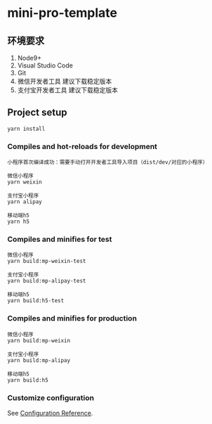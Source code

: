 # mini-pro-template

## 环境要求
1. Node9+
2. Visual Studio Code
3. Git
4. 微信开发者工具       建议下载稳定版本
5. 支付宝开发者工具    建议下载稳定版本




## Project setup
```
yarn install
```

### Compiles and hot-reloads for development
```
小程序首次编译成功：需要手动打开开发者工具导入项目（dist/dev/对应的小程序）

微信小程序
yarn weixin

支付宝小程序
yarn alipay

移动端h5
yarn h5
```

### Compiles and minifies for test
```
微信小程序
yarn build:mp-weixin-test

支付宝小程序
yarn build:mp-alipay-test

移动端h5
yarn build:h5-test
```


### Compiles and minifies for production
```
微信小程序
yarn build:mp-weixin

支付宝小程序
yarn build:mp-alipay

移动端h5
yarn build:h5
```

### Customize configuration
See [Configuration Reference](https://cli.vuejs.org/config/).
